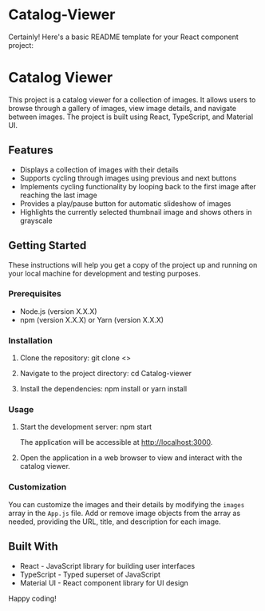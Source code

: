 # Catalog-Viewer
Certainly! Here's a basic README template for your React component project:

# Catalog Viewer

This project is a catalog viewer for a collection of images. It allows users to browse through a gallery of images, view image details, and navigate between images. The project is built using React, TypeScript, and Material UI.

## Features

- Displays a collection of images with their details
- Supports cycling through images using previous and next buttons
- Implements cycling functionality by looping back to the first image after reaching the last image
- Provides a play/pause button for automatic slideshow of images
- Highlights the currently selected thumbnail image and shows others in grayscale

## Getting Started

These instructions will help you get a copy of the project up and running on your local machine for development and testing purposes.

### Prerequisites

- Node.js (version X.X.X)
- npm (version X.X.X) or Yarn (version X.X.X)

### Installation

1. Clone the repository:
   git clone <>

2. Navigate to the project directory:
   cd Catalog-viewer

3. Install the dependencies:
   npm install
   or
   yarn install

### Usage

1. Start the development server:
   npm start

   The application will be accessible at [http://localhost:3000](http://localhost:3000).

2. Open the application in a web browser to view and interact with the catalog viewer.

### Customization

You can customize the images and their details by modifying the `images` array in the `App.js` file. Add or remove image objects from the array as needed, providing the URL, title, and description for each image.

## Built With

- React - JavaScript library for building user interfaces
- TypeScript - Typed superset of JavaScript
- Material UI - React component library for UI design

Happy coding!
 
